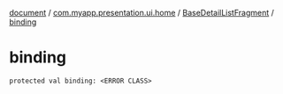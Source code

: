 [document](../../index.md) / [com.myapp.presentation.ui.home](../index.md) / [BaseDetailListFragment](index.md) / [binding](./binding.md)

# binding

`protected val binding: <ERROR CLASS>`
